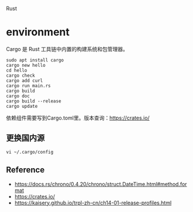 Rust

# environment

Cargo 是 Rust 工具链中内置的构建系统和包管理器。

```
sudo apt install cargo
cargo new hello 
cd hello
cargo check
cargo add curl
cargo run main.rs
cargo build
cargo doc
cargo build --release
cargo update
```

依赖组件需要写到Cargo.toml里。版本查询：https://crates.io/

## 更换国内源

```
vi ~/.cargo/config
```

## Reference

- https://docs.rs/chrono/0.4.20/chrono/struct.DateTime.html#method.format
- https://crates.io/
- https://kaisery.github.io/trpl-zh-cn/ch14-01-release-profiles.html
